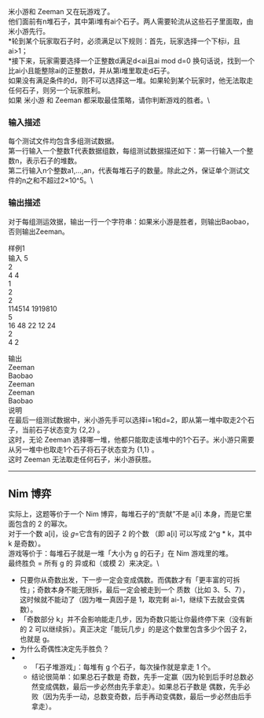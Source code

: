 米小游和 Zeeman 又在玩游戏了。\
他们面前有n堆石子，其中第i堆有ai个石子。两人需要轮流从这些石子里面取，由米小游先行。\
*轮到某个玩家取石子时，必须满足以下规则：首先，玩家选择一个下标i，且ai>1；\
*接下来，玩家需要选择一个正整数d满足d<ai且ai mod d=0 换句话说，找到一个比ai小且能整除ai的正整数d，并从第i堆里取走d石子。\
如果没有满足条件的d，则不可以选择这一堆。如果轮到某个玩家时，他无法取走任何石子，则另一个玩家胜利。\
如果 米小游 和 Zeeman 都采取最佳策略，请你判断游戏的胜者。\
### 输入描述
每个测试文件均包含多组测试数据。\
第一行输入一个整数T代表数据组数，每组测试数据描还如下：第一行输入一个整数n，表示石子的堆数。\
第二行输入n个整数a1,...,an，代表每堆石子的数量。除此之外，保证单个测试文件的n之和不超过2×10^5。\

### 输出描述
对于每组测运效据，输出一行一个字符串：如果米小游是胜者，则输出Baobao，否则输出Zeeman。

样例1\
输入
5\
2\
4 4\
1\
2\
2\
114514 1919810\
5\
16 48 22 12 24\
2\
4 2

输出\
Zeeman\
Baobao\
Zeeman\
Zeeman\
Baobao\
说明\
在最后一组测试数据中，米小游先手可以选择i=1和d=2，即从第一堆中取走2个石子，当前石子状态变为 {2,2} 。\
这时，无论 Zeeman 选择哪一堆，他都只能取走该堆中的1个石子。米小游只需要从另一堆中也取走1个石子将石子状态变为 {1,1} 。\
这时 Zeeman 无法取走任何石子，米小游获胜。

---
## Nim 博弈
实际上，这题等价于一个 Nim 博弈，每堆石子的“贡献”不是 a[i] 本身，而是它里面包含的 2 的幂次。\
对于一个数 a[i]，设 𝑔=它含有的因子 2 的个数 （即 a[i] 可以写成 2^g * k，其中 k 是奇数）。\
游戏等价于：每堆石子就是一堆「大小为 g 的石子」在 Nim 游戏里的堆。\
最终胜负 = 所有 g 的 异或和（或模 2）来决定。\
* 只要你从奇数出发，下一步一定会变成偶数。而偶数才有「更丰富的可拆性」；奇数本身不能无限拆，最后一定会被走到一个 质数（比如 3、5、7），这时候就不能动了（因为唯一真因子是 1，取完剩 ai-1，继续下去就会变偶数）。
* 「奇数部分 k」并不会影响能走几步，因为奇数只能让你最终停下来（没有新的 2 可以继续拆）。真正决定「能玩几步」的是这个数里包含多少个因子 2，也就是 g。
* 为什么奇偶性决定先手胜负？
* * 「石子堆游戏」：每堆有 g 个石子，每次操作就是拿走 1 个。
  * 结论很简单：如果总石子数是 奇数，先手一定赢（因为轮到后手时总数必然变成偶数，最后一步必然由先手拿走）。如果总石子数是 偶数，先手必败（因为先手一动，总数变奇数，后手再动变偶数，最后一步必然由后手拿走）。

```cpp
